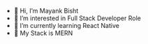 - 👋 Hi, I’m Mayank Bisht
- 👀 I’m interested in Full Stack Developer Role
- 🌱 I’m currently learning React Native
- 🚀 My Stack is MERN

<!---
MyNKBISHT/MyNKBISHT is a ✨ special ✨ repository because its `README.md` (this file) appears on your GitHub profile.
You can click the Preview link to take a look at your changes.
--->
